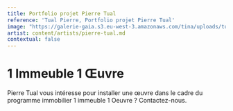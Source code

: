 ```yaml
---
title: Portfolio projet Pierre Tual
reference: 'Tual Pierre, Portfolio projet Pierre Tual'
image: "https://galerie-gaia.s3.eu-west-3.amazonaws.com/tina/uploads/tual-pierre/GAIÌ\x88A STUDIO FICHE TUAL_page-0001.jpg"
artist: content/artists/pierre-tual.md
contextual: false
---
```


# 1 Immeuble 1 Œuvre 

Pierre Tual vous intéresse pour installer une œuvre dans le cadre du  programme immobilier 1 immeuble 1 Oeuvre ? Contactez-nous.
